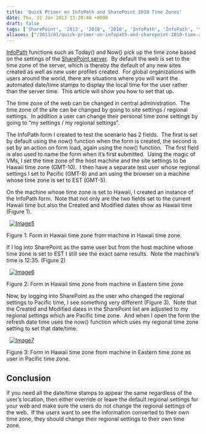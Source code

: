 ```yaml
---
title: 'Quick Primer on InfoPath and SharePoint 2010 Time Zones'
date: Thu, 31 Jan 2013 13:28:46 +0000
draft: false
tags: ['SharePoint', '2013', '2010', '2010', 'InfoPath', 'InfoPath', 'timezone']
aliases: ["/2013/01/quick-primer-on-infopath-and-sharepoint-2010-time-zones/"]
---
```


[InfoPath](http://office.microsoft.com/infopath/) functions such as Today() and Now() pick up the time zone based on the settings of the [SharePoint server](http://sharepoint.microsoft.com).  By default the web is set to the time zone of the server, which is thereby the default of any new sites created as well as new user profiles created.  For global organizations with users around the world, there are situations where you will want the automated date/time stamps to display the local time for the user rather than the server time.  This article will show you how to set that up.

The time zone of the web can be changed in central administration.  The time zone of the site can be changed by going to site settings / regional settings.  In addition a user can change their personal time zone settings by going to “my settings / my regional settings”.

The InfoPath form I created to test the scenario has 2 fields.  The first is set by default using the now() function when the form is created, the second is set by an action on form load, again using the now() function.  The first field is also used to name the form when it’s first submitted.  Using the magic of VMs, I set the time zone of the host machine and the site settings to be Hawaii time zone (GMT-10).  I then have a separate test user whose regional settings I set to Pacific (GMT-8) and am using the browser on a machine whose time zone is set to EST (GMT-5).

On the machine whose time zone is set to Hawaii, I created an instance of the InfoPath form.  Note that not only are the two fields set to the current Hawaii time but also the Created and Modified dates show as Hawaii time (Figure 1).

  [![Image5](http://sharepointvenividivici.typepad.com/.a/6a0154324289e5970c017d40a30b96970c-500wi "Image5")](http://sharepointvenividivici.typepad.com/.a/6a0154324289e5970c017d40a30b96970c-popup)

Figure 1: Form in Hawaii time zone from machine in Hawaii time zone.

If I log into SharePoint as the same user but from the host machine whose time zone is set to EST I still see the exact same results.  Note the machine’s time is 12:35. (Figure 2)

  [![Image6](http://sharepointvenividivici.typepad.com/.a/6a0154324289e5970c017c367492f5970b-500wi "Image6")](http://sharepointvenividivici.typepad.com/.a/6a0154324289e5970c017c367492f5970b-popup)

Figure 2: Form in Hawaii time zone from machine in Eastern time zone

Now, by logging into SharePoint as the user who changed the regional settings to Pacific time, I see something very different (Figure 3).  Note that the Created and Modified dates in the SharePoint list are adjusted to my regional settings which are Pacific time zone.  And when I open the form the refresh date time uses the now() function which uses my regional time zone setting to set that date/time.

  [![Image7](http://sharepointvenividivici.typepad.com/.a/6a0154324289e5970c017ee817d9f5970d-500wi "Image7")](http://sharepointvenividivici.typepad.com/.a/6a0154324289e5970c017ee817d9f5970d-popup)

Figure 3: Form in Hawaii time zone from machine in Eastern time zone as user in Pacific time zone.

Conclusion
----------

If you need all the date/time stamps to appear the same regardless of the user’s location, then either override or leave the default regional settings for your web and make sure the users do not change the regional settings of the web.  If the users want to see the information converted to their own time zone, they should change their regional settings to their own time zone.
